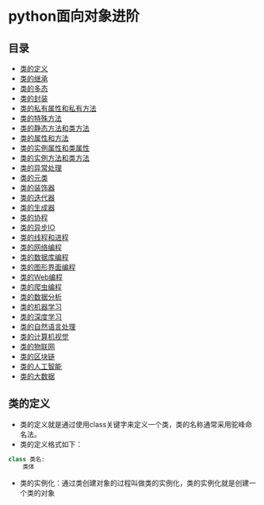 # python面向对象进阶
## 目录
* [类的定义](#类的定义)
* [类的继承](#类的继承)
* [类的多态](#类的多态)
* [类的封装](#类的封装)
* [类的私有属性和私有方法](#类的私有属性和私有方法)
* [类的特殊方法](#类的特殊方法)
* [类的静态方法和类方法](#类的静态方法和类方法)
* [类的属性和方法](#类的属性和方法)
* [类的实例属性和类属性](#类的实例属性和类属性)
* [类的实例方法和类方法](#类的实例方法和类方法)
* [类的异常处理](#类的异常处理)
* [类的元类](#类的元类)
* [类的装饰器](#类的装饰器)
* [类的迭代器](#类的迭代器)
* [类的生成器](#类的生成器)
* [类的协程](#类的协程)
* [类的异步IO](#类的异步IO)
* [类的线程和进程](#类的线程和进程)
* [类的网络编程](#类的网络编程)
* [类的数据库编程](#类的数据库编程)
* [类的图形界面编程](#类的图形界面编程)
* [类的Web编程](#类的Web编程)
* [类的爬虫编程](#类的爬虫编程)
* [类的数据分析](#类的数据分析)
* [类的机器学习](#类的机器学习)
* [类的深度学习](#类的深度学习)
* [类的自然语言处理](#类的自然语言处理)
* [类的计算机视觉](#类的计算机视觉)
* [类的物联网](#类的物联网)
* [类的区块链](#类的区块链)
* [类的人工智能](#类的人工智能)
* [类的大数据](#类的大数据)
## 类的定义
* 类的定义就是通过使用class关键字来定义一个类，类的名称通常采用驼峰命名法。
* 类的定义格式如下：
```python
class 类名:
    类体
```
* 类的实例化：通过类创建对象的过程叫做类的实例化，类的实例化就是创建一个类的对象